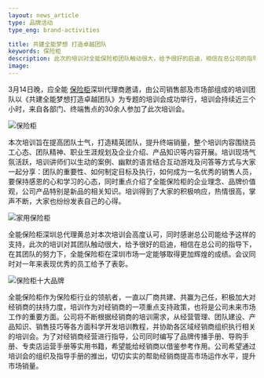 ```yaml
---
layout: news_article
type: 品牌活动
type_eng: brand-activities

title: 共建全能梦想 打造卓越团队
keywords: 保险柜
description: 此次的培训对全能保险柜团队触动很大，给予很好的启迪，相信在总公司的指导下，在其团队的努力下，全能保险柜在深圳市场一定能够取得更加辉煌的成绩。
image: 
---
```

3月14日晚，应全能 [保险柜](http://www.qnn.com.cn/)深圳代理商邀请，由公司销售部及市场部组成的培训团队以《共建全能梦想打造卓越团队》为专题的培训会成功举行，培训会持续近三个小时，来自各部门、终端售点的30余人参加了此次培训会。

![保险柜](http://www.qnn.com.cn/image-news/id032401.jpg)

本次培训旨在提高团队士气，打造精英团队，提升终端销量，整个培训内容围绕员工心态、团队精神、职业生涯规划及企业介绍、产品知识等内容开展。培训现场气氛活跃，培训讲师们以生动的案例、幽默的语言结合互动游戏及问答等方式与大家一起分享：团队的重要性、如何制定目标及执行，如何成为一名优秀的销售人员，要保持感恩的心和学习的心态，同时重点介绍了全能保险柜的企业理念、品牌价值观，公司产品特别是新品的相关知识。培训得到了大家的积极响应，热情很高，掌声不断，大家也纷纷发表自己的心得。

![家用保险柜](http://www.qnn.com.cn/image-news/id032402.jpg)

全能保险柜深圳总代理黄总对本次培训会高度认可，同时感谢总公司能给予这样的支持，此次的培训对其团队触动很大，给予很好的启迪，相信在总公司的指导下，在其团队的努力下，全能保险柜在深圳市场一定能够取得更加辉煌的成绩。会议同时对一年来表现优秀的员工给予了表彰。

![保险柜十大品牌](http://www.qnn.com.cn/image-news/id032403.jpg)

全能保险柜作为保险柜行业的领航者，一直以厂商共建、共赢为己任，积极加大对经销商的扶持力度，培训作为对经销商的一项重点支持政策，也将是公司未来市场工作的重要方面。公司将不断根据经销商的培训需求，从经营管理、团队建设、产品知识、销售技巧等各方面科学开发培训教程，并协助各区域经销商组织执行相关的培训会。为了对经销商经营进行指导，公司同时编写了品牌传播手册、导购手册、专卖店运营手册等实用书籍，希望能给经销商以借鉴参考作用。公司希望通过培训会的组织及指导手册的推出，切切实实的帮助经销商提高市场运作水平，提升市场销量。
